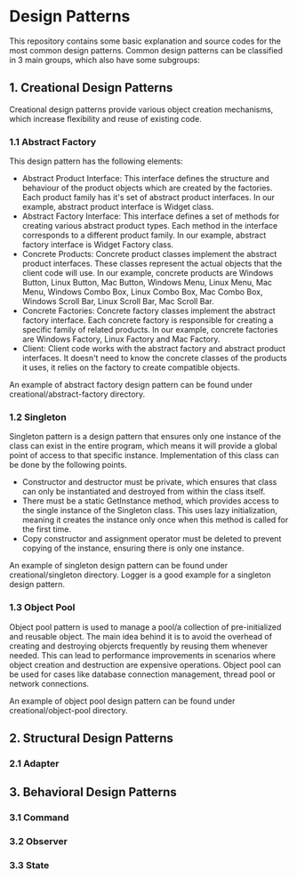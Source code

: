 # Design Patterns
This repository contains some basic explanation and source codes for the most common design patterns.
Common design patterns can be classified in 3 main groups, which also have some subgroups:

## 1. Creational Design Patterns
Creational design patterns provide various object creation mechanisms, which increase flexibility and reuse of existing code.
### 1.1 Abstract Factory
This design pattern has the following elements:
- Abstract Product Interface: This interface defines the structure and behaviour of the product objects which are created by the factories. Each product family has it's set of abstract product interfaces. In our example, abstract product interface is Widget class.
- Abstract Factory Interface: This interface defines a set of methods for creating various abstract product types. Each method in the interface corresponds to a different product family. In our example, abstract factory interface is Widget Factory class.
- Concrete Products: Concrete product classes implement the abstract product interfaces. These classes represent the actual objects that the client code will use. In our example, concrete products are Windows Button, Linux Button, Mac Button, Windows Menu, Linux Menu, Mac Menu, Windows Combo Box, Linux Combo Box, Mac Combo Box, Windows Scroll Bar, Linux Scroll Bar, Mac Scroll Bar.
- Concrete Factories: Concrete factory classes implement the abstract factory interface. Each concrete factory is responsible for creating a specific family of related products. In our example, concrete factories are Windows Factory, Linux Factory and Mac Factory.
- Client: Client code works with the abstract factory and abstract product interfaces. It doesn't need to know the concrete classes of the products it uses, it relies on the factory to create compatible objects.

An example of abstract factory design pattern can be found under creational/abstract-factory directory. 
### 1.2 Singleton
Singleton pattern is a design pattern that ensures only one instance of the class can exist in the entire program, which means it will provide a global point of access to that specific instance. Implementation of this class can be done by the following points.
- Constructor and destructor must be private, which ensures that class can only be instantiated and destroyed from within the class itself.
- There must be a static GetInstance method, which provides access to the single instance of the Singleton class. This uses lazy initialization, meaning it creates the instance only once when this method is called for the first time.
- Copy constructor and assignment operator must be deleted to prevent copying of the instance, ensuring there is only one instance.

An example of singleton design pattern can be found under creational/singleton directory. Logger is a good example for a singleton design pattern.
### 1.3 Object Pool
Object pool pattern is used to manage a pool/a collection of pre-initialized and reusable object. The main idea behind it is to avoid the overhead of creating and destroying objercts frequently by reusing them whenever needed. This can lead to performance improvements in scenarios where object creation and destruction are expensive operations. Object pool can be used for cases like database connection management, thread pool or network connections. 

An example of object pool design pattern can be found under creational/object-pool directory.
## 2. Structural Design Patterns
### 2.1 Adapter

## 3. Behavioral Design Patterns
### 3.1 Command
### 3.2 Observer
### 3.3 State
